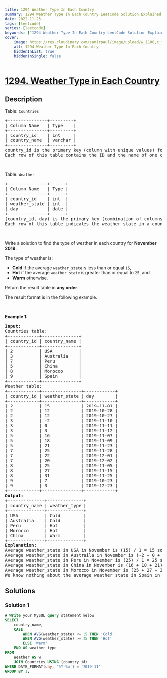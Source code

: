 ```yaml
---
title: 1294 Weather Type In Each Country
summary: 1294 Weather Type In Each Country LeetCode Solution Explained
date: 2022-11-25
tags: [leetcode]
series: [leetcode]
keywords: ["1294 Weather Type In Each Country LeetCode Solution Explained in all languages", "1294 Weather Type In Each Country", "LeetCode", "leetcode solution in Python3 C++ Java Go PHP Ruby Swift TypeScript Rust C# JavaScript C", "GeeksforGeeks", "InterviewBit", "Coding Ninjas", "HackerRank", "HackerEarth", "CodeChef", "TopCoder", "AlgoExpert", "freeCodeCamp", "Codeforces", "GitHub", "AtCoder", "Samir Paul"]
cover:
    image: https://res.cloudinary.com/samirpaul/image/upload/w_1100,c_fit,co_rgb:FFFFFF,l_text:Arial_75_bold:1294 Weather Type In Each Country - Solution Explained/problem-solving.webp
    alt: 1294 Weather Type In Each Country
    hiddenInList: true
    hiddenInSingle: false
---
```



# [1294. Weather Type in Each Country](https://leetcode.com/problems/weather-type-in-each-country)


## Description

<p>Table: <code>Countries</code></p>

<pre>
+---------------+---------+
| Column Name   | Type    |
+---------------+---------+
| country_id    | int     |
| country_name  | varchar |
+---------------+---------+
country_id is the primary key (column with unique values) for this table.
Each row of this table contains the ID and the name of one country.
</pre>

<p>&nbsp;</p>

<p>Table: <code>Weather</code></p>

<pre>
+---------------+------+
| Column Name   | Type |
+---------------+------+
| country_id    | int  |
| weather_state | int  |
| day           | date |
+---------------+------+
(country_id, day) is the primary key (combination of columns with unique values) for this table.
Each row of this table indicates the weather state in a country for one day.
</pre>

<p>&nbsp;</p>

<p>Write a solution to find the type of weather in each country for <strong>November 2019</strong>.</p>

<p>The type of weather is:</p>

<ul>
	<li><strong>Cold</strong> if the average <code>weather_state</code> is less than or equal <code>15</code>,</li>
	<li><strong>Hot</strong> if the average <code>weather_state</code> is greater than or equal to <code>25</code>, and</li>
	<li><strong>Warm</strong> otherwise.</li>
</ul>

<p>Return the result table in <strong>any order</strong>.</p>

<p>The result format is in the following example.</p>

<p>&nbsp;</p>
<p><strong class="example">Example 1:</strong></p>

<pre>
<strong>Input:</strong> 
Countries table:
+------------+--------------+
| country_id | country_name |
+------------+--------------+
| 2          | USA          |
| 3          | Australia    |
| 7          | Peru         |
| 5          | China        |
| 8          | Morocco      |
| 9          | Spain        |
+------------+--------------+
Weather table:
+------------+---------------+------------+
| country_id | weather_state | day        |
+------------+---------------+------------+
| 2          | 15            | 2019-11-01 |
| 2          | 12            | 2019-10-28 |
| 2          | 12            | 2019-10-27 |
| 3          | -2            | 2019-11-10 |
| 3          | 0             | 2019-11-11 |
| 3          | 3             | 2019-11-12 |
| 5          | 16            | 2019-11-07 |
| 5          | 18            | 2019-11-09 |
| 5          | 21            | 2019-11-23 |
| 7          | 25            | 2019-11-28 |
| 7          | 22            | 2019-12-01 |
| 7          | 20            | 2019-12-02 |
| 8          | 25            | 2019-11-05 |
| 8          | 27            | 2019-11-15 |
| 8          | 31            | 2019-11-25 |
| 9          | 7             | 2019-10-23 |
| 9          | 3             | 2019-12-23 |
+------------+---------------+------------+
<strong>Output:</strong> 
+--------------+--------------+
| country_name | weather_type |
+--------------+--------------+
| USA          | Cold         |
| Australia    | Cold         |
| Peru         | Hot          |
| Morocco      | Hot          |
| China        | Warm         |
+--------------+--------------+
<strong>Explanation:</strong> 
Average weather_state in USA in November is (15) / 1 = 15 so weather type is Cold.
Average weather_state in Austraila in November is (-2 + 0 + 3) / 3 = 0.333 so weather type is Cold.
Average weather_state in Peru in November is (25) / 1 = 25 so the weather type is Hot.
Average weather_state in China in November is (16 + 18 + 21) / 3 = 18.333 so weather type is Warm.
Average weather_state in Morocco in November is (25 + 27 + 31) / 3 = 27.667 so weather type is Hot.
We know nothing about the average weather_state in Spain in November so we do not include it in the result table. 
</pre>

## Solutions

### Solution 1

<!-- tabs:start -->

```sql
# Write your MySQL query statement below
SELECT
    country_name,
    CASE
        WHEN AVG(weather_state) <= 15 THEN 'Cold'
        WHEN AVG(weather_state) >= 25 THEN 'Hot'
        ELSE 'Warm'
    END AS weather_type
FROM
    Weather AS w
    JOIN Countries USING (country_id)
WHERE DATE_FORMAT(day, '%Y-%m') = '2019-11'
GROUP BY 1;
```

<!-- tabs:end -->

<!-- end -->
